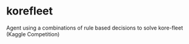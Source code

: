 # korefleet
Agent using a combinations of rule based decisions to solve kore-fleet (Kaggle Competition)
